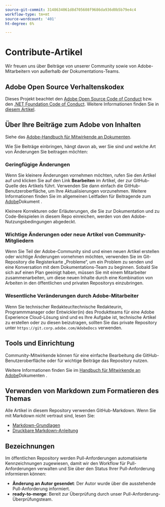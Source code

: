 ```yaml
---
source-git-commit: 3148634061d8d705608f9686da936d0b5b79e4c4
workflow-type: tm+mt
source-wordcount: '401'
ht-degree: 6%

---
```

# Contribute-Artikel

Wir freuen uns über Beiträge von unserer Community sowie von Adobe-Mitarbeitern von außerhalb der Dokumentations-Teams.

## Adobe Open Source Verhaltenskodex

Dieses Projekt beachtet den [Adobe Open Source Code of Conduct](code-of-conduct.md) bzw. den [.NET Foundation Code of Conduct](https://dotnetfoundation.org/code-of-conduct). Weitere Informationen finden Sie in [diesem Artikel](contributing.md).

## Über Ihre Beiträge zum Adobe von Inhalten

Siehe das [Adobe-Handbuch für Mitwirkende an Dokumenten](https://experienceleague.adobe.com/docs/contributor/contributor-guide/introduction.html?lang=de).

Wie Sie Beiträge einbringen, hängt davon ab, wer Sie sind und welche Art von Änderungen Sie beitragen möchten:

### Geringfügige Änderungen

Wenn Sie kleinere Änderungen vornehmen möchten, rufen Sie den Artikel auf und klicken Sie auf den Link **Bearbeiten** im Artikel, der zur GitHub-Quelle des Artikels führt. Verwenden Sie dann einfach die GitHub-Benutzeroberfläche, um Ihre Aktualisierungen vorzunehmen. Weitere Informationen finden Sie im allgemeinen Leitfaden für Beitragende zum [Adobe](https://experienceleague.adobe.com/docs/contributor/contributor-guide/introduction.html?lang=de)Dokument .

Kleinere Korrekturen oder Erläuterungen, die Sie zur Dokumentation und zu Code-Beispielen in diesem Repo einreichen, werden von den Adobe-Nutzungsbedingungen abgedeckt.

### Wichtige Änderungen oder neue Artikel von Community-Mitgliedern

Wenn Sie Teil der Adobe-Community sind und einen neuen Artikel erstellen oder wichtige Änderungen vornehmen möchten, verwenden Sie im Git-Repository die Registerkarte „Probleme“, um ein Problem zu senden und eine Konversation mit dem Dokumentations-Team zu beginnen. Sobald Sie sich auf einen Plan geeinigt haben, müssen Sie mit einem Mitarbeiter zusammenarbeiten, um diese neuen Inhalte durch eine Kombination von Arbeiten in den öffentlichen und privaten Repositorys einzubringen.

<!--
If you submit a pull request with significant changes to documentation and code examples, you'll see a message in the pull request asking you to submit an online contribution license agreement (CLA). We need you to complete the online form before we can review your pull request.
-->

### Wesentliche Veränderungen durch Adobe-Mitarbeiter

Wenn Sie technischer Redakteur/technische Redakteurin, Programmmanager oder Entwickler(in) des Produktteams für eine Adobe Experience Cloud-Lösung sind und es Ihre Aufgabe ist, technische Artikel zu erstellen oder zu diesen beizutragen, sollten Sie das private Repository unter `https://git.corp.adobe.com/AdobeDocs` verwenden.

<!--Employees from other parts of the Adobe world should use the public repo for minor updates.-->

## Tools und Einrichtung

Community-Mitwirkende können für eine einfache Bearbeitung die GitHub-Benutzeroberfläche oder für wichtige Beiträge das Repository nutzen.

Weitere Informationen finden Sie im [Handbuch für Mitwirkende an Adobe](https://experienceleague.adobe.com/docs/contributor/contributor-guide/introduction.html?lang=de)Dokumenten .

## Verwenden von Markdown zum Formatieren des Themas

Alle Artikel in diesem Repository verwenden GitHub-Markdown. Wenn Sie mit Markdown nicht vertraut sind, lesen Sie:

* [Markdown-Grundlagen](https://help.github.com/articles/getting-started-with-writing-and-formatting-on-github/)
* [Druckbare Markdown-Anleitung](https://guides.github.com/pdfs/markdown-cheatsheet-online.pdf)

## Bezeichnungen

Im öffentlichen Repository werden Pull-Anforderungen automatisierte Kennzeichnungen zugewiesen, damit wir den Workflow für Pull-Anforderungen verwalten und Sie über den Status Ihrer Pull-Anforderung informieren können:

* **Änderung an Autor gesendet**: Der Autor wurde über die ausstehende Pull-Anforderung informiert.
* **ready-to-merge**: Bereit zur Überprüfung durch unser Pull-Anforderung-Überprüfungsteam.
